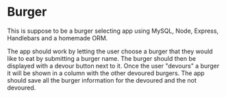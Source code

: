 # Burger

This is suppose to be a burger selecting app using MySQL, Node, Express, Handlebars and a homemade ORM. 

The app should work by letting the user choose a burger that they would like to eat by submitting a burger name. The burger should then be displayed with a devour button next to it. Once the user "devours" a burger it will be shown in a column with the other devoured burgers. The app should save all the burger information for the devoured and the not devoured.
